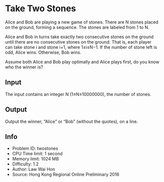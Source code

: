 # Take Two Stones

Alice and Bob are playing a new game of stones. There are N stones placed on the ground, forming a sequence. The stones are labeled from 1 to N.

Alice and Bob in turns take exactly two consecutive stones on the ground until there are no consecutive stones on the ground. That is, each player can take stone i and stone i+1, where 1≤i≤N−1. If the number of stone left is odd, Alice wins. Otherwise, Bob wins.

Assume both Alice and Bob play optimally and Alice plays first, do you know who the winner is?

## Input

The input contains an integer N (1≤N≤10000000), the number of stones.

## Output

Output the winner, “Alice” or “Bob” (without the quotes), on a line.

## Info

- Problem ID: twostones
- CPU Time limit: 1 second
- Memory limit: 1024 MB
- Difficulty: 1.2
- Author: Law Wai Hon
- Source: Hong Kong Regional Online Preliminary 2016
